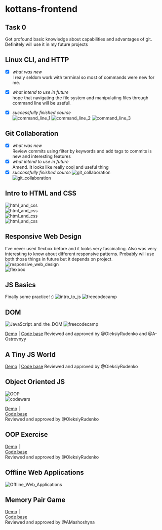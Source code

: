 # kottans-frontend

## Task 0
Got profound basic knowledge about capabilities and advantages of git.
Definitely will use it in my future projects

## Linux CLI, and HTTP
- [x] *what was new*   
I realy seldom work with terminal so most of commands were new for me.

- [x] *what intend to use in future*    
hope that navigating the file system and manipulating files through command line will be usefull.

- [x] *successfully finished course*   
![command_line_1](task_linux_cli/command_line_1.jpg)
![command_line_2](task_linux_cli/command_line_2.jpg)
![command_line_3](task_linux_cli/command_line_3.jpg)

## Git Collaboration
- [x] *what was new*   
Review commits using filter by keywords and add tags to commits is new and interesting features
- [x] *what intend to use in future*    
 Amend. It looks like really cool and useful thing
- [x] *successfully finished course*
![git_collaboration](task_git_collaboration/github_&_collaboration.jpg)   
![git_collaboration](task_git_collaboration/version_control_with_git.jpg)   

## Intro to HTML and CSS
![html_and_css](task_html_css_intro/html_and_css.jpg)   
![html_and_css](task_html_css_intro/htmlacademy_1.jpg)   
![html_and_css](task_html_css_intro/htmlacademy_2.jpg)   
![html_and_css](task_html_css_intro/htmlacademy_3.jpg)  

## Responsive Web Design
I've never used flexbox before and it looks very fascinating. Also was very interesting to know about different responsive patterns.
Probably will use both those things in future but it depends on project. 
![responsive_web_design](task_responsive_web_design/responsive_web_design.jpg)   
![flexbox](task_responsive_web_design/flexboxfroggy.jpg)   

## JS Basics
Finally some practice! :)
![intro_to_js](task_js_basics/Intro_to_JS.jpg)
![freecodecamp](task_js_basics/freecodecamp_part1.jpg)   

## DOM
![JavaScript_and_the_DOM](task_js_dom/JavaScript_and_the_DOM.jpg)
![freecodecamp](task_js_dom/freecodecamp_part2.jpg)   

[Demo](https://sergsenras.github.io/kottans-frontend/task_js_dom/js-dom/) |
[Code base](https://github.com/SergSenras/kottans-frontend/tree/master/task_js_dom/js-dom)
Reviewed and approved by @OleksiyRudenko and @A-Ostrovnyy 

## A Tiny JS World
[Demo](https://sergsenras.github.io/kottans-frontend/task_tiny_js_world/) |
[Code base](https://github.com/SergSenras/kottans-frontend/tree/master/task_tiny_js_world)
Reviewed and approved by @OleksiyRudenko

## Object Oriented JS
![OOP](task_js_oop/oop.jpg)    
![codewars](task_js_oop/codewars.jpg)    

[Demo](https://sergsenras.github.io/frogger-game/) |    
[Code base](https://github.com/SergSenras/frogger-game)     
Reviewed and approved by @OleksiyRudenko

## OOP Exercise
[Demo](https://sergsenras.github.io/tiny-js-world-oop/) |    
[Code base](https://github.com/SergSenras/SergSenras.github.io/tree/master/tiny-js-world-oop)     
Reviewed and approved by @OleksiyRudenko

## Offline Web Applications
![Offline_Web_Applications](task_offline_web_app/OfflineWebApplications.jpg)

## Memory Pair Game
[Demo](https://sergsenras.github.io/memory-pair-game/) |    
[Code base](https://github.com/SergSenras/SergSenras.github.io/tree/master/memory-pair-game)     
Reviewed and approved by @AMashoshyna

<!-- 
## Friends App
[Demo](https://sergsenras.github.io/friends-app/) |    
[Code base](https://github.com/SergSenras/SergSenras.github.io/tree/master/friends-app)     
Reviewed and approved by @AMashoshyna
-->

